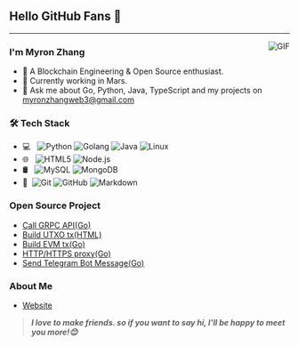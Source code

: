 ## Hello GitHub Fans 👋
---
<img align="right" alt="GIF" src="https://raw.githubusercontent.com/JoeyBling/JoeyBling/master/pic/pusheencode.gif" />

### I'm Myron Zhang

- 🌟 A Blockchain Engineering & Open Source enthusiast.
- 🌱 Currently working in Mars.
- 💬 Ask me about Go, Python, Java, TypeScript and my projects on [myronzhangweb3@gmail.com](mailto:myronzhangweb3@gmail.com)

### 🛠 Tech Stack

- 💻 &#160;
![Python](https://img.shields.io/badge/-Python-333333?style=flat&logo=Python&logoColor=007396)
![Golang](https://img.shields.io/badge/-Go-333333?style=flat&logo=Go&logoColor=007396)
![Java](https://img.shields.io/badge/-Java-333333?style=flat&logo=Java&logoColor=007396)
![Linux](https://img.shields.io/badge/-Linux-333333?style=flat&logo=Linux&logoColor=FCC624)
- 🌐 &#160; ![HTML5](https://img.shields.io/badge/-HTML5-333333?style=flat&logo=HTML5)
![Node.js](https://img.shields.io/badge/-Node.js-333333?style=flat&logo=node.js)
- 🛢 &#160; ![MySQL](https://img.shields.io/badge/-MySQL-333333?style=flat&logo=mysql)
![MongoDB](https://img.shields.io/badge/-MongoDB-333333?style=flat&logo=mongodb)
- 🔧 &#160;![Git](https://img.shields.io/badge/-Git-333333?style=flat&logo=git)
![GitHub](https://img.shields.io/badge/-GitHub-333333?style=flat&logo=github)
![Markdown](https://img.shields.io/badge/-Markdown-333333?style=flat&logo=markdown)

### Open Source Project
- [Call GRPC API(Go)](https://github.com/zhangzhishun/grpc-call)
- [Build UTXO tx(HTML)](https://github.com/zhangzhishun/utxo-transaction-builder)
- [Build EVM tx(Go)](https://github.com/w3ixyz/evm-build-tx)
- [HTTP/HTTPS proxy(Go)](https://github.com/zhangzhishun/http-proxy-go)
- [Send Telegram Bot Message(Go)](https://github.com/w3ixyz/telegram-bot)

### About Me
- [Website](https://web3idea.xyz)

> ***I love to make friends. so if you want to say hi, I'll be happy to meet you more!😊***
